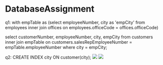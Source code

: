 # DatabaseAssignment

q1: with empTable as (select employeeNumber, city as 'empCity' from employees 
inner join offices on employees.officeCode = offices.officeCode) 

select customerNumber, employeeNumber, city, empCity from customers 
inner join empTable on customers.salesRepEmployeeNumber = empTable.employeeNumber where city = empCity;

q2: CREATE INDEX city ON customer(city);
<img src="https://github.com/Hallur20/DatabaseAssignment6/blob/master/before_indexes_ex1.png"/>
<img src="https://github.com/Hallur20/DatabaseAssignment6/blob/master/after_indexes_ex1.png"/>
